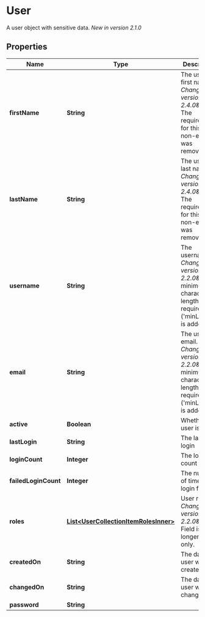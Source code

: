 

# User

A user object with sensitive data.  *New in version 2.1.0* 

## Properties

| Name | Type | Description | Notes |
|------------ | ------------- | ------------- | -------------|
|**firstName** | **String** | The user&#39;s first name.  *Changed in version 2.4.0*&amp;#58; The requirement for this to be non-empty was removed.  |  [optional] |
|**lastName** | **String** | The user&#39;s last name.  *Changed in version 2.4.0*&amp;#58; The requirement for this to be non-empty was removed.  |  [optional] |
|**username** | **String** | The username.  *Changed in version 2.2.0*&amp;#58; A minimum character length requirement (&#39;minLength&#39;) is added.  |  [optional] |
|**email** | **String** | The user&#39;s email.  *Changed in version 2.2.0*&amp;#58; A minimum character length requirement (&#39;minLength&#39;) is added.  |  [optional] |
|**active** | **Boolean** | Whether the user is active |  [optional] [readonly] |
|**lastLogin** | **String** | The last user login |  [optional] [readonly] |
|**loginCount** | **Integer** | The login count |  [optional] [readonly] |
|**failedLoginCount** | **Integer** | The number of times the login failed |  [optional] [readonly] |
|**roles** | [**List&lt;UserCollectionItemRolesInner&gt;**](UserCollectionItemRolesInner.md) | User roles.  *Changed in version 2.2.0*&amp;#58; Field is no longer read-only.  |  [optional] |
|**createdOn** | **String** | The date user was created |  [optional] [readonly] |
|**changedOn** | **String** | The date user was changed |  [optional] [readonly] |
|**password** | **String** |  |  [optional] |



